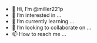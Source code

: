 - 👋 Hi, I’m @miller221p
- 👀 I’m interested in ...
- 🌱 I’m currently learning ...
- 💞️ I’m looking to collaborate on ...
- 📫 How to reach me ...

<!---
miller221p/miller221p is a ✨ special ✨ repository because its `README.md` (this file) appears on your GitHub profile.
You can click the Preview link to take a look at your changes.
--->
